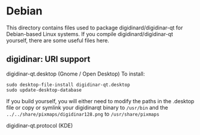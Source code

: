 
Debian
====================
This directory contains files used to package digidinard/digidinar-qt
for Debian-based Linux systems. If you compile digidinard/digidinar-qt yourself, there are some useful files here.

## digidinar: URI support ##


digidinar-qt.desktop  (Gnome / Open Desktop)
To install:

	sudo desktop-file-install digidinar-qt.desktop
	sudo update-desktop-database

If you build yourself, you will either need to modify the paths in
the .desktop file or copy or symlink your digidinarqt binary to `/usr/bin`
and the `../../share/pixmaps/digidinar128.png` to `/usr/share/pixmaps`

digidinar-qt.protocol (KDE)

